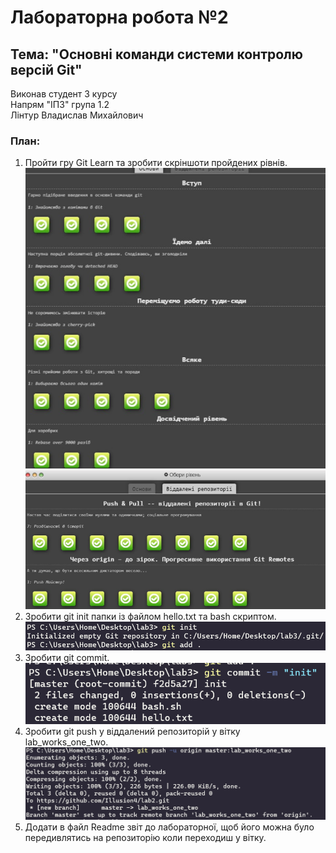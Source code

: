 # Лабораторна робота №2

## Тема: "Основні команди системи контролю версій Git"

Виконав студент 3 курсу <br/>
Напрям "ІПЗ" група 1.2 <br/>
Лінтур Владислав Михайлович 

### План:
1) Пройти гру Git Learn та зробити скріншоти пройдених рівнів.
    ![image1](./images/page1.png)
    ![image2](./images/page2.png)
2) Зробити git init папки із файлом  hello.txt та bash скриптом.
    ![image3](./images/ex1.png)
3) Зробити git commit. <br/>
    ![image4](./images/ex2.png)
4) Зробити git push у віддалений репозиторій у вітку lab_works_one_two.
    ![image5](./images/ex3.png)
5) Додати в файл Readme звіт до лабораторної, щоб його можна було передивлятись на репозиторію коли переходиш у вітку.
